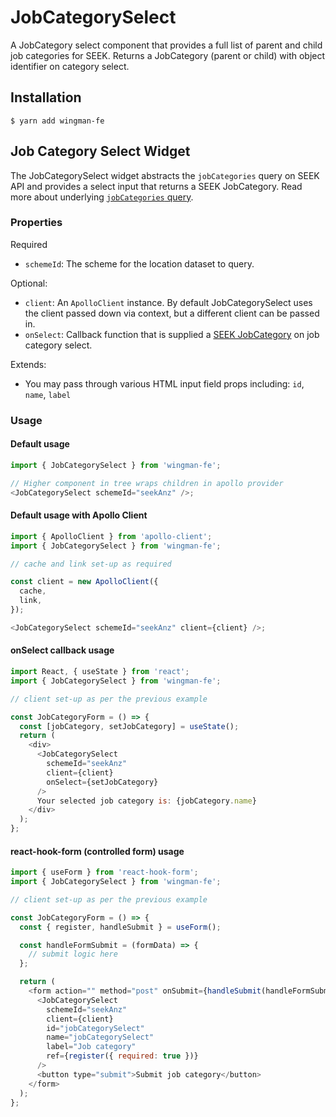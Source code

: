 # JobCategorySelect

A JobCategory select component that provides a full list of parent and child job categories for SEEK. Returns a JobCategory (parent or child) with object identifier on category select.

## Installation

```shell
$ yarn add wingman-fe
```

## Job Category Select Widget

The JobCategorySelect widget abstracts the `jobCategories` query on SEEK API and provides a select input that returns a SEEK JobCategory. Read more about underlying [`jobCategories` query](https://developer.seek.com/schema/#operation-jobCategories).

### Properties

Required

- `schemeId`: The scheme for the location dataset to query.

Optional:

- `client`: An `ApolloClient` instance. By default JobCategorySelect uses the client passed down via context, but a different client can be passed in.
- `onSelect`: Callback function that is supplied a [SEEK JobCategory](https://developer.seek.com/schema/#definition-JobCategory) on job category select.

Extends:

- You may pass through various HTML input field props including: `id`, `name`, `label`

### Usage

#### Default usage

```javascript
import { JobCategorySelect } from 'wingman-fe';

// Higher component in tree wraps children in apollo provider
<JobCategorySelect schemeId="seekAnz" />;
```

#### Default usage with Apollo Client

```javascript
import { ApolloClient } from 'apollo-client';
import { JobCategorySelect } from 'wingman-fe';

// cache and link set-up as required

const client = new ApolloClient({
  cache,
  link,
});

<JobCategorySelect schemeId="seekAnz" client={client} />;
```

#### onSelect callback usage

```javascript
import React, { useState } from 'react';
import { JobCategorySelect } from 'wingman-fe';

// client set-up as per the previous example

const JobCategoryForm = () => {
  const [jobCategory, setJobCategory] = useState();
  return (
    <div>
      <JobCategorySelect
        schemeId="seekAnz"
        client={client}
        onSelect={setJobCategory}
      />
      Your selected job category is: {jobCategory.name}
    </div>
  );
};
```

#### react-hook-form (controlled form) usage

```javascript
import { useForm } from 'react-hook-form';
import { JobCategorySelect } from 'wingman-fe';

// client set-up as per the previous example

const JobCategoryForm = () => {
  const { register, handleSubmit } = useForm();

  const handleFormSubmit = (formData) => {
    // submit logic here
  };

  return (
    <form action="" method="post" onSubmit={handleSubmit(handleFormSubmit)}>
      <JobCategorySelect
        schemeId="seekAnz"
        client={client}
        id="jobCategorySelect"
        name="jobCategorySelect"
        label="Job category"
        ref={register({ required: true })}
      />
      <button type="submit">Submit job category</button>
    </form>
  );
};
```
